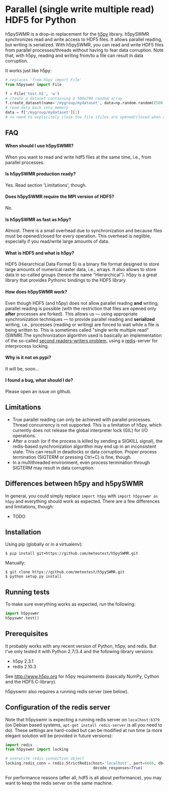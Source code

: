 Parallel (single write multiple read) HDF5 for Python
=====================================================

h5pySWMR is a drop-in replacement for the [h5py](http://www.h5py.org) library.
h5pySWMR synchronizes read and write access to HDF5 files. It allows parallel
reading, but writing is serialized.
With h5pySWMR, you can read and write HDF5 files from parallel
processes/threads without having to fear data corruption. Note that, with h5py,
reading and writing from/to a file can result in data corruption.

It works just like h5py:

```python
# replaces 'from h5py import File'
from h5pyswmr import File

f = File('test.h5', 'w')
# create a dataset containing a 500x700 random array
f.create_dataset(name='/mygroup/mydataset', data=np.random.random((500, 700)))
# read data back into memory
data = f['/mygroup/mydataset'][:]
# no need to explicitely close the file (files are opened/closed when accessed)
```



FAQ
---

#### When should I use h5pySWMR?

When you want to read and write hdf5 files at the same time, i.e.,
from parallel processes.

#### Is h5pySWMR production ready?

Yes. Read section 'Limitations', though.

#### Does h5pySWMR require the MPI version of HDF5?

No.

#### Is h5pySWMR as fast as h5py?

Almost. There is a small overhead due to synchronization and because files
must be opened/closed for every operation. This overhead is neglible,
especially if you read/write large amounts of data.

#### What is HDF5 and what is h5py?

HDF5 (Hierarchical Data Format 5) is a binary file format designed to store
large amounts of numerical raster data, i.e., arrays. It also allows to
store data in so-called groups (hence the name "Hierarchical").
h5py is a great library that provides Pythonic bindings to the HDF5 library.

#### How does h5pySWMR work?

Even though HDF5 (and h5py) does not allow parallel reading **and** writing,
parallel reading is possible (with the restriction that files are opened
only **after** processes are forked). This allows us — using appropriate
synchronization techniques — to provide parallel reading and **serialized**
writing, i.e., processes (reading or writing) are forced to wait while a file
is being written to. This is sometimes called "single write multiple read"
(SWMR).The synchronization algorithm used is basically an implementation of
the so-called
[second readers-writers problem](http://en.wikipedia.org/wiki/Readers%E2%80%93writers_problem#The_second_readers-writers_problem),
using a [redis](http://www.redis.io)-server for interprocess locking.

#### Why is it not on pypi?

It will be, soon...

#### I found a bug, what should I do?

Please open an issue on github.


Limitations
-----------

* True parallel reading can only be achieved with parallel processes. Thread
  concurrency is not supported. This is a limitation of h5py, which currently
  does not release the global interpreter lock (GIL) for I/O operations.
* After a crash (or if the process is killed by sending a SIGKILL signal), the
  redis-based synchronization algorithm may end up in an inconsistent state.
  This can result in deadlocks or data corruption.
  Proper process termination (SIGTERM or pressing Ctrl+C) is fine, though.
* In a multithreaded environment, even process termination through SIGTERM may
  result in data corruption.


Differences between h5py and h5pySWMR
-------------------------------------

In general, you could simply replace `import h5py` with `import h5pyswmr as h5py`
and everything should work as expected. There are a few differences and
limitations, though:

* TODO


Installation
------------

Using pip (globally or in a virtualenv):
```
$ pip install git+https://github.com/meteotest/h5pySWMR.git
```

Manually:
```
$ git clone https://github.com/meteotest/h5pySWMR.git
$ python setup.py install
```


Running tests
-------------

To make sure everything works as expected, run the following:

```python
import h5pyswmr
h5pyswmr.test()
```

Prerequisites
-------------

It probably works with any recent version of Python, h5py, and redis. But I've only tested it with
Python 2.7/3.4 and the following library versions:

* h5py 2.3.1
* redis 2.10.3

See http://www.h5py.org for h5py requirements (basically NumPy, Cython and the HDF5 C-library).

h5pyswmr also requires a running redis server (see below).


Configuration of the redis server
---------------------------------

Note that h5pyswmr is expecting a running redis server on
`localhost:6379` (on Debian based systems, `apt-get install redis-server` is all you need to do).
These settings are hard-coded but can be modified at run time
(a more elegant solution will be provided in future versions):

```python
import redis
from h5pyswmr import locking

# overwrite redis connection object
locking.redis_conn = redis.StrictRedis(host='localhost', port=6666, db=0,
                                       decode_responses=True)
```

For performance reasons (after all, hdf5 is all about performance),
you may want to keep the redis server on the same machine.
